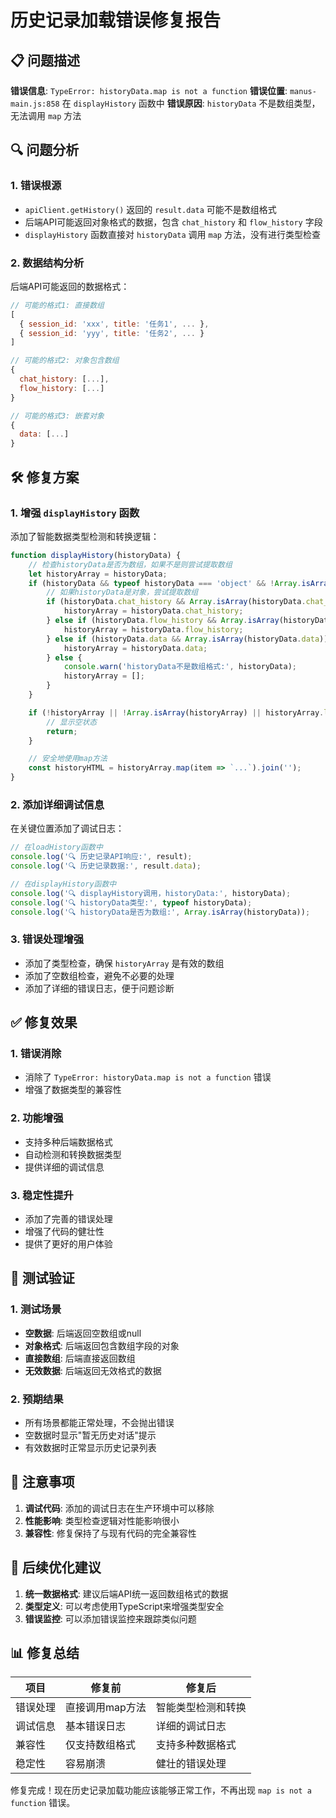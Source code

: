 # 历史记录加载错误修复报告

## 📋 问题描述

**错误信息**: `TypeError: historyData.map is not a function`
**错误位置**: `manus-main.js:858` 在 `displayHistory` 函数中
**错误原因**: `historyData` 不是数组类型，无法调用 `map` 方法

## 🔍 问题分析

### 1. 错误根源
- `apiClient.getHistory()` 返回的 `result.data` 可能不是数组格式
- 后端API可能返回对象格式的数据，包含 `chat_history` 和 `flow_history` 字段
- `displayHistory` 函数直接对 `historyData` 调用 `map` 方法，没有进行类型检查

### 2. 数据结构分析
后端API可能返回的数据格式：
```javascript
// 可能的格式1: 直接数组
[
  { session_id: 'xxx', title: '任务1', ... },
  { session_id: 'yyy', title: '任务2', ... }
]

// 可能的格式2: 对象包含数组
{
  chat_history: [...],
  flow_history: [...]
}

// 可能的格式3: 嵌套对象
{
  data: [...]
}
```

## 🛠️ 修复方案

### 1. 增强 `displayHistory` 函数
添加了智能数据类型检测和转换逻辑：

```javascript
function displayHistory(historyData) {
    // 检查historyData是否为数组，如果不是则尝试提取数组
    let historyArray = historyData;
    if (historyData && typeof historyData === 'object' && !Array.isArray(historyData)) {
        // 如果historyData是对象，尝试提取数组
        if (historyData.chat_history && Array.isArray(historyData.chat_history)) {
            historyArray = historyData.chat_history;
        } else if (historyData.flow_history && Array.isArray(historyData.flow_history)) {
            historyArray = historyData.flow_history;
        } else if (historyData.data && Array.isArray(historyData.data)) {
            historyArray = historyData.data;
        } else {
            console.warn('historyData不是数组格式:', historyData);
            historyArray = [];
        }
    }

    if (!historyArray || !Array.isArray(historyArray) || historyArray.length === 0) {
        // 显示空状态
        return;
    }

    // 安全地使用map方法
    const historyHTML = historyArray.map(item => `...`).join('');
}
```

### 2. 添加详细调试信息
在关键位置添加了调试日志：

```javascript
// 在loadHistory函数中
console.log('🔍 历史记录API响应:', result);
console.log('🔍 历史记录数据:', result.data);

// 在displayHistory函数中
console.log('🔍 displayHistory调用，historyData:', historyData);
console.log('🔍 historyData类型:', typeof historyData);
console.log('🔍 historyData是否为数组:', Array.isArray(historyData));
```

### 3. 错误处理增强
- 添加了类型检查，确保 `historyArray` 是有效的数组
- 添加了空数组检查，避免不必要的处理
- 添加了详细的错误日志，便于问题诊断

## ✅ 修复效果

### 1. 错误消除
- 消除了 `TypeError: historyData.map is not a function` 错误
- 增强了数据类型的兼容性

### 2. 功能增强
- 支持多种后端数据格式
- 自动检测和转换数据类型
- 提供详细的调试信息

### 3. 稳定性提升
- 添加了完善的错误处理
- 增强了代码的健壮性
- 提供了更好的用户体验

## 🧪 测试验证

### 1. 测试场景
- **空数据**: 后端返回空数组或null
- **对象格式**: 后端返回包含数组字段的对象
- **直接数组**: 后端直接返回数组
- **无效数据**: 后端返回无效格式的数据

### 2. 预期结果
- 所有场景都能正常处理，不会抛出错误
- 空数据时显示"暂无历史对话"提示
- 有效数据时正常显示历史记录列表

## 📝 注意事项

1. **调试代码**: 添加的调试日志在生产环境中可以移除
2. **性能影响**: 类型检查逻辑对性能影响很小
3. **兼容性**: 修复保持了与现有代码的完全兼容性

## 🚀 后续优化建议

1. **统一数据格式**: 建议后端API统一返回数组格式的数据
2. **类型定义**: 可以考虑使用TypeScript来增强类型安全
3. **错误监控**: 可以添加错误监控来跟踪类似问题

## 📊 修复总结

| 项目 | 修复前 | 修复后 |
|------|--------|--------|
| 错误处理 | 直接调用map方法 | 智能类型检测和转换 |
| 调试信息 | 基本错误日志 | 详细的调试日志 |
| 兼容性 | 仅支持数组格式 | 支持多种数据格式 |
| 稳定性 | 容易崩溃 | 健壮的错误处理 |

修复完成！现在历史记录加载功能应该能够正常工作，不再出现 `map is not a function` 错误。
